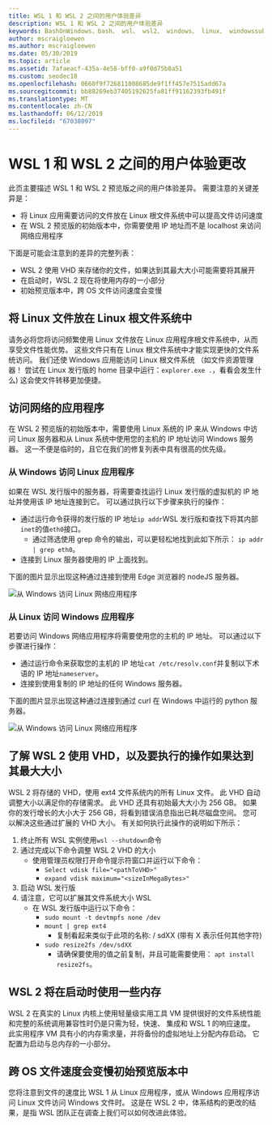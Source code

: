 ```yaml
---
title: WSL 1 和 WSL 2 之间的用户体验差异
description: WSL 1 和 WSL 2 之间的用户体验差异
keywords: BashOnWindows，bash、 wsl、 wsl2、 windows、 linux、 windowssubsystem、 ubuntu、 debian、 suse、 windows 10 的 windows 子系统
author: mscraigloewen
ms.author: mscraigloewen
ms.date: 05/30/2019
ms.topic: article
ms.assetid: 7afaeacf-435a-4e58-bff0-a9f0d75b8a51
ms.custom: seodec18
ms.openlocfilehash: 0660f9f726811008685de9f1ff457e7515add67a
ms.sourcegitcommit: bb88269eb37405192625fa81ff91162393fb491f
ms.translationtype: MT
ms.contentlocale: zh-CN
ms.lasthandoff: 06/12/2019
ms.locfileid: "67038097"
---
```

# <a name="user-experience-changes-between-wsl-1-and-wsl-2"></a>WSL 1 和 WSL 2 之间的用户体验更改

此页主要描述 WSL 1 和 WSL 2 预览版之间的用户体验差异。 需要注意的关键差异是：

- 将 Linux 应用需要访问的文件放在 Linux 根文件系统中可以提高文件访问速度
- 在 WSL 2 预览版的初始版本中，你需要使用 IP 地址而不是 localhost 来访问网络应用程序

下面是可能会注意到的差异的完整列表：

- WSL 2 使用 VHD 来存储你的文件，如果达到其最大大小可能需要将其展开
- 在启动时，WSL 2 现在将使用内存的一小部分
- 初始预览版本中，跨 OS 文件访问速度会变慢

## <a name="place-your-linux-files-in-your-linux-root-file-system"></a>将 Linux 文件放在 Linux 根文件系统中
请务必将您将访问频繁使用 Linux 文件放在 Linux 应用程序根文件系统中，从而享受文件性能优势。 这些文件只有在 Linux 根文件系统中才能实现更快的文件系统访问。 我们还使 Windows 应用能访问 Linux 根文件系统 （如文件资源管理器！ 尝试在 Linux 发行版的 home 目录中运行：`explorer.exe .`，看看会发生什么) 这会使文件转移更加便捷。

## <a name="accessing-network-applications"></a>访问网络的应用程序
在 WSL 2 预览版的初始版本中，需要使用 Linux 系统的 IP 来从 Windows 中访问 Linux 服务器和从 Linux 系统中使用您的主机的 IP 地址访问 Windows 服务器。 这一不便是临时的，且它在我们的修复列表中具有很高的优先级。

### <a name="accessing-linux-applications-from-windows"></a>从 Windows 访问 Linux 应用程序
如果在 WSL 发行版中的服务器，将需要查找运行 Linux 发行版的虚拟机的 IP 地址并使用该 IP 地址连接到它。 可以通过执行以下步骤来执行的操作：

- 通过运行命令获得的发行版的 IP 地址`ip addr`WSL 发行版和查找下将其内部`inet`的值`eth0`接口。
   - 通过筛选使用 grep 命令的输出，可以更轻松地找到此如下所示： `ip addr | grep eth0`。
- 连接到 Linux 服务器使用的 IP 上面找到。

下面的图片显示出现这种通过连接到使用 Edge 浏览器的 nodeJS 服务器。

![从 Windows 访问 Linux 网络应用程序](media/wsl2-network-w2l.jpg)

### <a name="accessing-windows-applications-from-linux"></a>从 Linux 访问 Windows 应用程序
若要访问 Windows 网络应用程序将需要使用您的主机的 IP 地址。 可以通过以下步骤进行操作：

- 通过运行命令来获取您的主机的 IP 地址`cat /etc/resolv.conf`并复制以下术语的 IP 地址`nameserver`。 
- 连接到使用复制的 IP 地址的任何 Windows 服务器。

下面的图片显示出现这种通过连接到通过 curl 在 Windows 中运行的 python 服务器。 

![从 Windows 访问 Linux 网络应用程序](media/wsl2-network-l2w.png)

## <a name="understanding-wsl-2-uses-a-vhd-and-what-to-do-if-you-reach-its-max-size"></a>了解 WSL 2 使用 VHD，以及要执行的操作如果达到其最大大小
WSL 2 将存储的 VHD，使用 ext4 文件系统内的所有 Linux 文件。 此 VHD 自动调整大小以满足你的存储需求。 此 VHD 还具有初始最大大小为 256 GB。 如果你的发行增长的大小大于 256 GB，将看到错误消息指出已耗尽磁盘空间。 您可以解决这些通过扩展的 VHD 大小。 有关如何执行此操作的说明如下所示：

1. 终止所有 WSL 实例使用`wsl --shutdown`命令
2. 通过完成以下命令调整 WSL 2 VHD 的大小
   - 使用管理员权限打开命令提示符窗口并运行以下命令：
      - `Select vdisk file="<pathToVHD>"`
      - `expand vdisk maximum="<sizeInMegaBytes>"`
3. 启动 WSL 发行版
4. 请注意，它可以扩展其文件系统大小 WSL
   - 在 WSL 发行版中运行以下命令：
      - `sudo mount -t devtmpfs none /dev`
      - `mount | grep ext4`
         - 复制看起来类似于此项的名称: / sdXX (带有 X 表示任何其他字符)
      - `sudo resize2fs /dev/sdXX`
         - 请确保要使用的值之前复制，并且可能需要使用： `apt install resize2fs`。

## <a name="wsl-2-will-use-some-memory-on-startup"></a>WSL 2 将在启动时使用一些内存
WSL 2 在真实的 Linux 内核上使用轻量级实用工具 VM 提供很好的文件系统性能和完整的系统调用兼容性时仍是只需为轻，快速、 集成和 WSL 1 的响应速度。 此实用程序 VM 具有小的内存需求量，并将备份的虚拟地址上分配内存启动。 它配置为启动与总内存的一小部分。

## <a name="cross-os-file-speed-will-be-slower-in-initial-preview-builds"></a>跨 OS 文件速度会变慢初始预览版本中
您将注意到文件的速度比 WSL 1 从 Linux 应用程序，或从 Windows 应用程序访问 Linux 文件访问 Windows 文件时。 这是在 WSL 2 中，体系结构的更改的结果，是指 WSL 团队正在调查上我们可以如何改进此体验。

